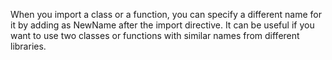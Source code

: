 When you import a class or a function, you can specify a different name for it by adding as NewName after the import
directive. It can be useful if you want to use two classes or functions with similar names from different libraries.

